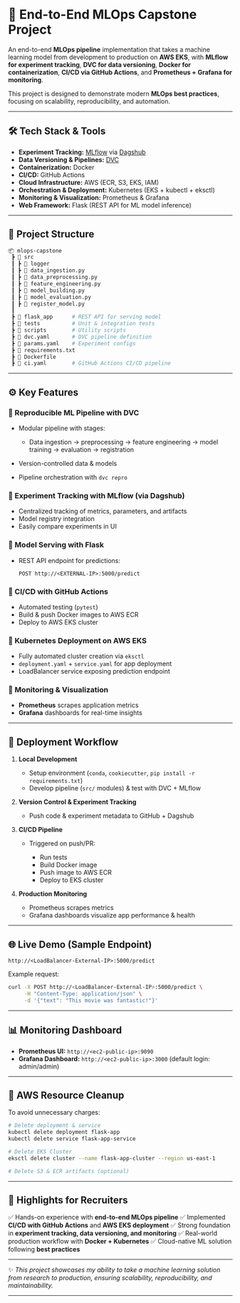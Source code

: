 # 🚀 End-to-End MLOps Capstone Project

An end-to-end **MLOps pipeline** implementation that takes a machine learning model from development to production on **AWS EKS**, with **MLflow for experiment tracking**, **DVC for data versioning**, **Docker for containerization**, **CI/CD via GitHub Actions**, and **Prometheus + Grafana for monitoring**.

This project is designed to demonstrate modern **MLOps best practices**, focusing on scalability, reproducibility, and automation.

---

## 🛠️ Tech Stack & Tools

* **Experiment Tracking:** [MLflow](https://mlflow.org/) via [Dagshub](https://dagshub.com/)
* **Data Versioning & Pipelines:** [DVC](https://dvc.org/)
* **Containerization:** Docker
* **CI/CD:** GitHub Actions
* **Cloud Infrastructure:** AWS (ECR, S3, EKS, IAM)
* **Orchestration & Deployment:** Kubernetes (EKS + kubectl + eksctl)
* **Monitoring & Visualization:** Prometheus & Grafana
* **Web Framework:** Flask (REST API for ML model inference)

---

## 📂 Project Structure

```bash
📦 mlops-capstone
 ┣ 📂 src
 ┃ ┣ 📂 logger
 ┃ ┣ 📜 data_ingestion.py
 ┃ ┣ 📜 data_preprocessing.py
 ┃ ┣ 📜 feature_engineering.py
 ┃ ┣ 📜 model_building.py
 ┃ ┣ 📜 model_evaluation.py
 ┃ ┣ 📜 register_model.py
 ┃
 ┣ 📂 flask_app      # REST API for serving model
 ┣ 📂 tests          # Unit & integration tests
 ┣ 📂 scripts        # Utility scripts
 ┣ 📜 dvc.yaml       # DVC pipeline definition
 ┣ 📜 params.yaml    # Experiment configs
 ┣ 📜 requirements.txt
 ┣ 📜 Dockerfile
 ┣ 📜 ci.yaml        # GitHub Actions CI/CD pipeline
```

---

## ⚙️ Key Features

### 🔹 Reproducible ML Pipeline with DVC

* Modular pipeline with stages:

  * Data ingestion → preprocessing → feature engineering → model training → evaluation → registration
* Version-controlled data & models
* Pipeline orchestration with `dvc repro`

### 🔹 Experiment Tracking with MLflow (via Dagshub)

* Centralized tracking of metrics, parameters, and artifacts
* Model registry integration
* Easily compare experiments in UI

### 🔹 Model Serving with Flask

* REST API endpoint for predictions:

  ```
  POST http://<EXTERNAL-IP>:5000/predict
  ```

### 🔹 CI/CD with GitHub Actions

* Automated testing (`pytest`)
* Build & push Docker images to AWS ECR
* Deploy to AWS EKS cluster

### 🔹 Kubernetes Deployment on AWS EKS

* Fully automated cluster creation via `eksctl`
* `deployment.yaml` + `service.yaml` for app deployment
* LoadBalancer service exposing prediction endpoint

### 🔹 Monitoring & Visualization

* **Prometheus** scrapes application metrics
* **Grafana** dashboards for real-time insights

---

## 🚀 Deployment Workflow

1. **Local Development**

   * Setup environment (`conda`, `cookiecutter`, `pip install -r requirements.txt`)
   * Develop pipeline (`src/` modules) & test with DVC + MLflow

2. **Version Control & Experiment Tracking**

   * Push code & experiment metadata to GitHub + Dagshub

3. **CI/CD Pipeline**

   * Triggered on push/PR:

     * Run tests
     * Build Docker image
     * Push image to AWS ECR
     * Deploy to EKS cluster

4. **Production Monitoring**

   * Prometheus scrapes metrics
   * Grafana dashboards visualize app performance & health

---

## 🌐 Live Demo (Sample Endpoint)

```
http://<LoadBalancer-External-IP>:5000/predict
```

Example request:

```bash
curl -X POST http://<LoadBalancer-External-IP>:5000/predict \
     -H "Content-Type: application/json" \
     -d '{"text": "This movie was fantastic!"}'
```

---

## 📊 Monitoring Dashboard

* **Prometheus UI:** `http://<ec2-public-ip>:9090`
* **Grafana Dashboard:** `http://<ec2-public-ip>:3000` (default login: admin/admin)

---

## 🧹 AWS Resource Cleanup

To avoid unnecessary charges:

```bash
# Delete deployment & service
kubectl delete deployment flask-app
kubectl delete service flask-app-service

# Delete EKS Cluster
eksctl delete cluster --name flask-app-cluster --region us-east-1

# Delete S3 & ECR artifacts (optional)
```

---

## 🌟 Highlights for Recruiters

✅ Hands-on experience with **end-to-end MLOps pipeline**
✅ Implemented **CI/CD with GitHub Actions** and **AWS EKS deployment**
✅ Strong foundation in **experiment tracking, data versioning, and monitoring**
✅ Real-world production workflow with **Docker + Kubernetes**
✅ Cloud-native ML solution following **best practices**

---

✨ *This project showcases my ability to take a machine learning solution from research to production, ensuring scalability, reproducibility, and maintainability.*

---

